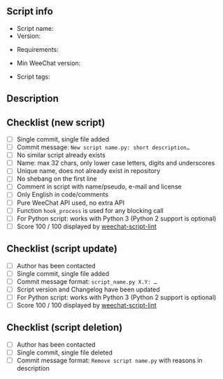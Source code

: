 ## Script info

<!-- MANDATORY INFO: -->

- Script name: 
- Version: 

<!-- Optional: external dependencies (other than WeeChat and standard interpreter libraries) -->
- Requirements: 

<!-- Optional: fill only if you are sure that a specific WeeChat version is required -->
- Min WeeChat version: 

<!-- Optional: tags for script (see list of tags on https://weechat.org/scripts/), new tags are allowed -->
- Script tags: 

## Description

<!-- Describe the new script or your changes in a few sentences -->



## Checklist (new script)

<!-- To fill only if you are adding a new script -->

<!-- Please validate and check each item with "[x]" (see file Contributing.md) -->

- [ ] Single commit, single file added
- [ ] Commit message: `New script name.py: short description…`
- [ ] No similar script already exists
- [ ] Name: max 32 chars, only lower case letters, digits and underscores
- [ ] Unique name, does not already exist in repository
- [ ] No shebang on the first line
- [ ] Comment in script with name/pseudo, e-mail and license
- [ ] Only English in code/comments
- [ ] Pure WeeChat API used, no extra API
- [ ] Function `hook_process` is used for any blocking call
- [ ] For Python script: works with Python 3 (Python 2 support is optional)
- [ ] Score 100 / 100 displayed by [weechat-script-lint](https://github.com/weechat/weechat-script-lint)

## Checklist (script update)

<!-- To fill only if you are updating an existing script -->

<!-- Please validate and check each item with "[x]" (see file Contributing.md) -->

- [ ] Author has been contacted
- [ ] Single commit, single file added
- [ ] Commit message format: `script_name.py X.Y: …`
- [ ] Script version and Changelog have been updated
- [ ] For Python script: works with Python 3 (Python 2 support is optional)
- [ ] Score 100 / 100 displayed by [weechat-script-lint](https://github.com/weechat/weechat-script-lint)

## Checklist (script deletion)

<!-- To fill only if you are deleting an existing script -->

<!-- Please validate and check each item with "[x]" (see file Contributing.md) -->

- [ ] Author has been contacted
- [ ] Single commit, single file deleted
- [ ] Commit message format: `Remove script name.py` with reasons in description
